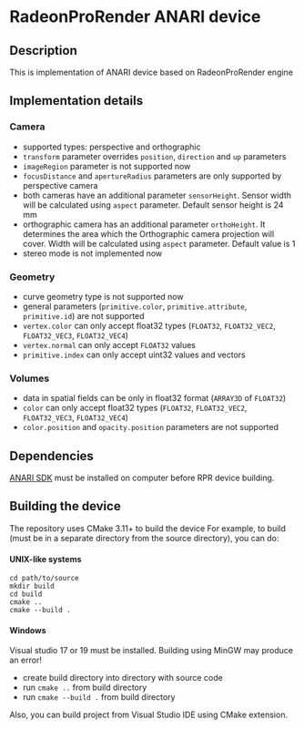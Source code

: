 # RadeonProRender ANARI device
## Description
This is implementation of ANARI device based on RadeonProRender engine
## Implementation details
### Camera
* supported types: perspective and orthographic
* `transform` parameter overrides `position`, `direction` and `up` parameters
* `imageRegion` parameter is not supported now
* `focusDistance` and `apertureRadius` parameters are only supported by perspective camera
* both cameras have an additional parameter `sensorHeight`. Sensor width will be calculated using `aspect` parameter. Default sensor height is 24 mm
* orthographic camera has an additional parameter `orthoHeight`. It determines the area which the Orthographic camera projection will cover. Width will be calculated using `aspect` parameter. Default value is 1
* stereo mode is not implemented now
### Geometry
* curve geometry type is not supported now
* general parameters (`primitive.color`, `primitive.attribute`, `primitive.id`) are not supported
* `vertex.color` can only accept float32 types (`FLOAT32`, `FLOAT32_VEC2`, `FLOAT32_VEC3`, `FLOAT32_VEC4`)
* `vertex.normal` can only accept `FLOAT32` values
* `primitive.index` can only accept uint32 values and vectors
### Volumes
* data in spatial fields can be only in float32 format (`ARRAY3D` of `FLOAT32`)
* `color` can only accept float32 types (`FLOAT32`, `FLOAT32_VEC2`, `FLOAT32_VEC3`, `FLOAT32_VEC4`)
* `color.position` and `opacity.position` parameters are not supported
## Dependencies
[ANARI SDK](https://github.com/KhronosGroup/ANARI-SDK) must be installed on computer before RPR device building.
## Building the device
The repository uses CMake 3.11+ to build the device
For example, to build (must be in a separate directory from the source directory), you can do:
#### UNIX-like systems
```shell
cd path/to/source
mkdir build
cd build
cmake ..
cmake --build .
```
#### Windows
Visual studio 17 or 19 must be installed. Building using MinGW may produce an error!
* create build directory into directory with source code
* run `cmake ..` from build directory
* run `cmake --build .` from build directory

Also, you can build project from Visual Studio IDE using CMake extension.
